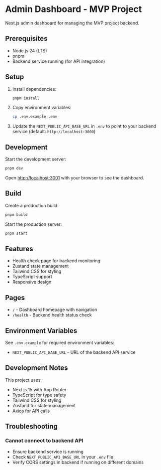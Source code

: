 # Admin Dashboard - MVP Project

Next.js admin dashboard for managing the MVP project backend.

## Prerequisites

- Node.js 24 (LTS)
- pnpm
- Backend service running (for API integration)

## Setup

1. Install dependencies:

   ```bash
   pnpm install
   ```

2. Copy environment variables:

   ```bash
   cp .env.example .env
   ```

3. Update the `NEXT_PUBLIC_API_BASE_URL` in `.env` to point to your backend service (default: `http://localhost:3000`)

## Development

Start the development server:

```bash
pnpm dev
```

Open [http://localhost:3001](http://localhost:3001) with your browser to see the dashboard.

## Build

Create a production build:

```bash
pnpm build
```

Start the production server:

```bash
pnpm start
```

## Features

- Health check page for backend monitoring
- Zustand state management
- Tailwind CSS for styling
- TypeScript support
- Responsive design

## Pages

- `/` - Dashboard homepage with navigation
- `/health` - Backend health status check

## Environment Variables

See `.env.example` for required environment variables:

- `NEXT_PUBLIC_API_BASE_URL` - URL of the backend API service

## Development Notes

This project uses:

- Next.js 15 with App Router
- TypeScript for type safety
- Tailwind CSS for styling
- Zustand for state management
- Axios for API calls

## Troubleshooting

### Cannot connect to backend API

- Ensure backend service is running
- Check `NEXT_PUBLIC_API_BASE_URL` in your `.env` file
- Verify CORS settings in backend if running on different domains
